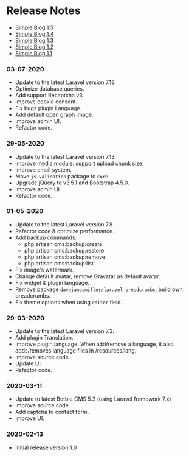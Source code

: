 # Release Notes

- [Simple Blog 1.5](#version_1_5)
- [Simple Blog 1.4](#version_1_4)
- [Simple Blog 1.3](#version_1_3)
- [Simple Blog 1.2](#version_1_2)
- [Simple Blog 1.1](#version_1_1)

<a name="version_1_5"></a>
### 03-07-2020

- Update to the latest Laravel version 7.18.
- Optimize database queries.
- Add support Recaptcha v3.
- Improve cookie consent.
- Fix bugs plugin Language.
- Add default open graph image.
- Improve admin UI.
- Refactor code.

<a name="version_1_4"></a>
### 29-05-2020

- Update to the latest Laravel version 7.13.
- Improve media module: support upload chunk size.
- Improve email system.
- Move `js-validation` package to `core`.
- Upgrade jQuery to v3.5.1 and Bootstrap 4.5.0.
- Improve admin UI.
- Refactor code.

<a name="version_1_3"></a>
### 01-05-2020

- Update to the latest Laravel version 7.8.
- Refactor code & optimize performance.
- Add backup commands:
    - php artisan cms:backup:create
    - php artisan cms:backup:restore
    - php artisan cms:backup:remove
    - php artisan cms:backup:list
- Fix image's watermark.
- Change default avatar, remove Gravatar as default avatar.
- Fix widget & plugin language.
- Remove package `davejamesmiller/laravel-breadcrumbs`, build own breadcrumbs.
- Fix theme options when using `editor` field.

<a name="version_1_2"></a>
### 29-03-2020
- Update to the latest Laravel version 7.3.
- Add plugin Translation.
- Improve plugin language. When add/remove a language, it also adds/removes language files in /resources/lang.
- Improve source code.
- Update UI.
- Refactor code.

<a name="version_1_1"></a>
### 2020-03-11
- Update to latest Botble CMS 5.2 (using Laravel framework 7.x)
- Improve source code.
- Add captcha to contact form.
- Improve UI.

<a name="version_1_0"></a>
### 2020-02-13
- Initial release version 1.0
